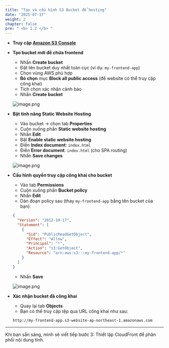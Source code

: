 ```yaml
---
title: "Tạo và cấu hình S3 Bucket để hosting"
date: "2025-07-17"
weight: 2
chapter: false
pre: " <b> 2.2 </b> "
---
```


- **Truy cập [Amazon S3 Console](https://s3.console.aws.amazon.com/s3)**

- **Tạo bucket mới để chứa frontend**

    - Nhấn **Create bucket**
    - Đặt tên bucket duy nhất toàn cục (ví dụ: `my-frontend-app`)
    - Chọn vùng AWS phù hợp
    - **Bỏ chọn** mục **Block all public access** (để website có thể truy cập công khai)
    - Tích chọn xác nhận cảnh báo
    - Nhấn **Create bucket**

    ![image.png](/images/deploy_frontend/create_s3_bucket.png)

- **Bật tính năng Static Website Hosting**

    - Vào bucket → chọn tab **Properties**
    - Cuộn xuống phần **Static website hosting**
    - Nhấn **Edit**
    - Bật **Enable static website hosting**
    - Điền **Index document**: `index.html`
    - Điền **Error document**: `index.html` (cho SPA routing)
    - Nhấn **Save changes**

    ![image.png](/images/deploy_frontend/enable_static_hosting.png)

- **Cấu hình quyền truy cập công khai cho bucket**

    - Vào tab **Permissions**
    - Cuộn xuống phần **Bucket policy**
    - Nhấn **Edit**
    - Dán đoạn policy sau (thay `my-frontend-app` bằng tên bucket của bạn):

    ```json
    {
      "Version": "2012-10-17",
      "Statement": [
        {
          "Sid": "PublicReadGetObject",
          "Effect": "Allow",
          "Principal": "*",
          "Action": "s3:GetObject",
          "Resource": "arn:aws:s3:::my-frontend-app/*"
        }
      ]
    }
    ```

    - Nhấn **Save**

    ![image.png](/images/deploy_frontend/set_bucket_policy.png)

- **Xác nhận bucket đã công khai**

    - Quay lại tab **Objects**
    - Bạn có thể truy cập tệp qua URL công khai như sau:

    ```
    http://my-frontend-app.s3-website-ap-northeast-1.amazonaws.com
    ```

---

Khi bạn sẵn sàng, mình sẽ viết tiếp bước 3: Thiết lập CloudFront để phân phối nội dung tĩnh.
